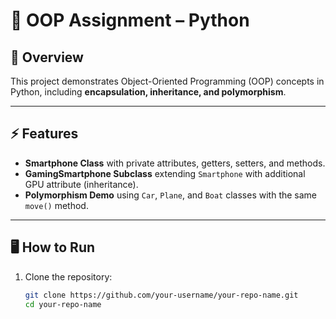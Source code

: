# 🚀 OOP Assignment – Python

## 📖 Overview
This project demonstrates Object-Oriented Programming (OOP) concepts in Python, including **encapsulation, inheritance, and polymorphism**.

---

## ⚡ Features
- **Smartphone Class** with private attributes, getters, setters, and methods.  
- **GamingSmartphone Subclass** extending `Smartphone` with additional GPU attribute (inheritance).  
- **Polymorphism Demo** using `Car`, `Plane`, and `Boat` classes with the same `move()` method.  

---

## 🖥️ How to Run
1. Clone the repository:
   ```bash
   git clone https://github.com/your-username/your-repo-name.git
   cd your-repo-name
